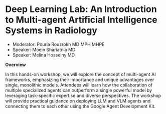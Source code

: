 # Deep Learning Lab: An Introduction to Multi-agent Artificial Intelligence Systems in Radiology

- Moderator: Pouria Rouzrokh MD MPH MHPE
- Speaker: Moein Shariatnia MD
- Speaker: Melina Hosseiny MD

**Overview**

In this hands-on workshop, we will explore the concept of multi-agent AI frameworks, emphasizing their importance and unique advantages over single, monolithic models. Attendees will learn how the collaboration of multiple specialized agents can outperform a single powerful model by leveraging task-specific expertise and diverse perspectives. The workshop will provide practical guidance on deploying LLM and VLM agents and connecting them to each other using the Google Agent Development Kit.
